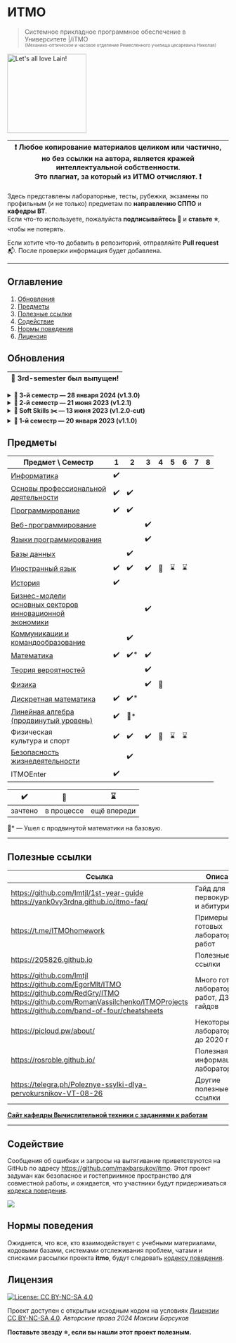 # ИТМО

> Системное прикладное программное обеспечение в Университете |/iТМО<br><sub><sup>(Механико-оптическое и часовое отделение Ремесленного училища цесаревича Николая)</sup></sub>

<img alt="Let's all love Lain!" src="https://github.com/maxbarsukov/itmo/blob/master/.docs/lain4.gif" height="180">

| :exclamation: <b>Любое копирование материалов целиком или частично,<br>но без ссылки на автора, является кражей интеллектуальной собственности.<br>Это плагиат, за который из ИТМО отчисляют.</b> :exclamation: |
|-----------------------------------------|

Здесь представлены лабораторные, тесты, рубежки, экзамены по профильным (и не только) предметам по **направлению СППО** и **кафедры ВТ**.  
Если что-то используете, пожалуйста **подписывайтесь :bell:** и **ставьте :star:**, чтобы не потерять.

Если хотите что-то добавить в репозиторий, отправляйте **Pull request** :mailbox_with_mail:. После проверки информация будет добавлена.

---

## Оглавление
1. [Обновления](#updates)
2. [Предметы](#disciplines)
3. [Полезные ссылки](#links)
4. [Содействие](#contributing)
5. [Нормы поведения](#code-of-conduct)
6. [Лицензия](#license)

## Обновления <a name="updates"></a>

| <strong>🎉 3rd-semester был выпущен!</strong> |
| --- |

<details>
  <summary><b>🔔 3-й семестр — 28 января 2024 (v1.3.0)</b></summary>

> Добавлены и обновлены учебные материалы и лабораторные работы за третий семестр:
> - [Веб-программирование](./3%20веб)
> - [Теория вероятностей](./3%20теорвер)
> - [Физика](./3-4%20физика)
> - [Иностранный язык](./1-6%20английский%20язык)
> - [Математика (базовый)](./1-3%20математика/базовая)
> - [Бизнес-модели основных секторов инновационной экономики](./3%20бмс)
> - [Языки программирования](./3%20япы)
</details>

<details>
  <summary><b>🔔 2-й семестр — 21 июня 2023 (v1.2.1)</b></summary>

> Добавлены учебные материалы и лабораторные работы за второй семестр:
> - ОПД
> - Программирование
> - Базы данных
> - Иностранный язык
> - Математика (базовый)
> - Дискретная математика (базовый)
</details>

<details>
  <summary><b>🔔 Soft Skills ✂️ — 13 июня 2023 (v1.2.0-cut)</b></summary>

> Удалены материалы по общеуниверситетским предметам:
> - КиК: тесты, рабочая тетрадь;
> - БЖД: тесты;
> - Иностранный язык: тесты.
</details>

<details>
  <summary><b>🔔 1-й семестр — 20 января 2023 (v1.1.0)</b></summary>

> Добавлены учебные материалы и лабораторные работы за первый семестр:
> - Информатика
> - ОПД
> - Программирование
> - Иностранный язык
> - История
> - Математика (продвинутый)
> - Линейная Алгебра (продвинутый)
> - Дискретная математика (продвинутый)
</details>


## Предметы <a name="disciplines"></a>

| Предмет \ Семестр                          | 1   | 2   | 3   | 4   | 5   | 6   | 7   | 8   |
| ---                                        | --- | --- | --- | --- | --- | --- | --- | --- |
| [Информатика](./1%20информатика)                                | :heavy_check_mark: |  |  |  |  |  |  |  |
| [Основы профессиональной<br>деятельности](./1-2%20опд)    | :heavy_check_mark: | :heavy_check_mark: |  |  |  |  |  |  |
| [Программирование](./1-2%20программирование)                           | :heavy_check_mark: | :heavy_check_mark: |  |  |  |  |  |  |
| [Веб-программирование](./3%20веб)                           |  |  | :heavy_check_mark: |  |  |  |  |  |
| [Языки программирования](./3%20япы)                           |  |  | :heavy_check_mark: |  |  |  |  |  |
| [Базы данных](./2%20базы%20данных)                                |  | :heavy_check_mark: |  |  |  |  |  |  |
| [Иностранный язык](./1-6%20английский%20язык)                           | :heavy_check_mark: | :heavy_check_mark: | :heavy_check_mark: | :construction: | :hourglass: | :hourglass: | | |
| [История](./1%20история)                                    | :heavy_check_mark: |  |  |  |  |  |  |  |
| [Бизнес-модели<br>основных секторов<br>инновационной<br>экономики](./3%20бмс)                                    |  |  | :heavy_check_mark: |  |  |  |  |  |
| [Коммуникации и<br>командообразование](./2%20кик)       |  | :heavy_check_mark: |  |  |  |  |  |  |
| [Математика](./1-3%20математика)                                 | :heavy_check_mark: | :heavy_check_mark:* | :heavy_check_mark: |  |  |  |  |  |
| [Теория вероятностей](./3%20теорвер)                                 |  |  | :heavy_check_mark: |  |  |  |  |  |
| [Физика](./3-4%20физика)                                 |  |  | :heavy_check_mark: | :construction: |  |  |  |  |
| [Дискретная математика](./1-2%20дискретная%20математика)                      | :heavy_check_mark: | :heavy_check_mark:* |  |  |  |  |  |  |
| [Линейная алгебра<br>(продвинутый уровень)](./1-2%20линейная%20алгебра)  | :heavy_check_mark: | :walking:* |  |  |  |  |  |  |
| Физическая<br>культура и спорт             | :heavy_check_mark: | :heavy_check_mark: | :heavy_check_mark: | :construction: | :hourglass: | :hourglass: | | |
| [Безопасность<br>жизнедеятельности](./2%20бжд)          |  | :heavy_check_mark: |  |  |  |  |  |  |
| ITMOEnter                                  | :heavy_check_mark: |  |  |  |  |  |  |  |

| :heavy_check_mark: | :construction: | :hourglass: |
| ---                | ---            | ---         |
| зачтено            | в процессе     | ещё впереди |

:walking:* — Ушел с продвинутой математики на базовую.

---

## Полезные ссылки <a name="links"></a>

| Ссылка | Описание |
| --- | --- |
| https://github.com/Imtjl/1st-year-guide <br> https://yank0vy3rdna.github.io/itmo-faq/ | Гайд для первокурсников и абитуриентов |
| https://t.me/ITMOhomework | Примеры готовых лабораторных работ |
| https://205826.github.io | Полезные ссылки |
| https://github.com/Imtjl <br> https://github.com/EgorMIt/ITMO <br> https://github.com/RedGry/ITMO <br> https://github.com/RomanVassilchenko/ITMOProjects <br> https://github.com/band-of-four/cheatsheets | Много готовых лабораторных работ, ДЗ и гайдов |
| https://picloud.pw/about/ | Некоторые ДЗ и лабораторные до 2020 года |
| https://rosroble.github.io/ | Полезная информация по лабораторным |
| https://telegra.ph/Poleznye-ssylki-dlya-pervokursnikov-VT-08-26 | Другие полезные ссылки |

[**Сайт кафедры Вычислительной техники с заданиями к работам**](https://se.ifmo.ru)

---

## Содействие <a name="contributing"></a>

Сообщения об ошибках и запросы на вытягивание приветствуются на GitHub по адресу https://github.com/maxbarsukov/itmo.
Этот проект задуман как безопасное и гостеприимное пространство для совместной работы, и ожидается, что участники будут придерживаться [кодекса поведения](https://github.com/maxbarsukov/itmo/blob/master/CODE_OF_CONDUCT.md).

<a href="https://github.com/maxbarsukov/itmo/graphs/contributors">
  <img src="https://contrib.rocks/image?repo=maxbarsukov/itmo" />
</a>

## Нормы поведения <a name="code-of-conduct"></a>

Ожидается, что все, кто взаимодействует с учебными материалами, кодовыми базами, системами отслеживания проблем, чатами и списками рассылки проекта **itmo**, будут следовать [кодексу поведения](https://github.com/maxbarsukov/itmo/blob/master/CODE_OF_CONDUCT.md).


## Лицензия <a name="license"></a>

[![License: CC BY-NC-SA 4.0](https://licensebuttons.net/l/by-nc-sa/4.0/80x15.png)](https://creativecommons.org/licenses/by-nc-sa/4.0/)

Проект доступен с открытым исходным кодом на условиях [Лицензии CC BY-NC-SA 4.0](./LICENSE).
*Авторские права 2024 Максим Барсуков*


**Поставьте звезду :star:, если вы нашли этот проект полезным.**
